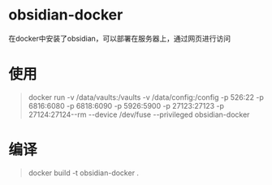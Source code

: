 # obsidian-docker
在docker中安装了obsidian，可以部署在服务器上，通过网页进行访问

# 使用
>docker run -v /data/vaults:/vaults -v /data/config:/config -p 526:22 -p 6816:6080 -p 6818:6090 -p 5926:5900 -p 27123:27123 -p 27124:27124--rm --device /dev/fuse --privileged obsidian-docker

# 编译
>docker build -t obsidian-docker .


